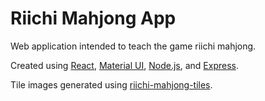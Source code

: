 # Riichi Mahjong App

Web application intended to teach the game riichi mahjong.

Created using [React](https://github.com/facebook/create-react-app), [Material UI](https://github.com/mui/material-ui), [Node.js](https://github.com/nodejs/node), and [Express](https://github.com/expressjs/express).

Tile images generated using [riichi-mahjong-tiles](https://github.com/FluffyStuff/riichi-mahjong-tiles).
